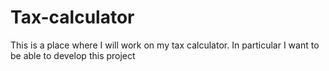 # Tax-calculator
This is a place where I will work on my tax calculator.
In particular I want to be able to develop this project
